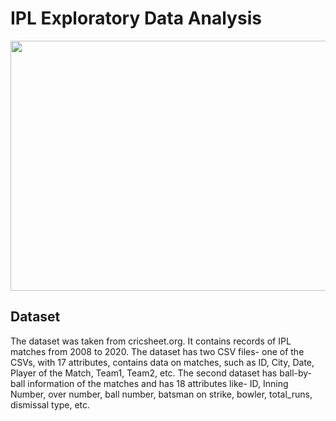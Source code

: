 # IPL Exploratory Data Analysis

<img src="https://wallpapercave.com/wp/wp4059913.jpg" data-canonical-src="https://wallpapercave.com/wp/wp4059913.jpg" width="700" height="400" />

## Dataset
The dataset was taken from cricsheet.org. It contains records of IPL matches from 2008 to 2020. The dataset has two CSV files- one of the CSVs, with 17 attributes, contains data on matches, such as ID, City, Date, Player of the Match, Team1, Team2, etc. The second dataset has ball-by-ball information of the matches and has 18 attributes like- ID, Inning Number, over number, ball number, batsman on strike, bowler, total_runs, dismissal type, etc.
